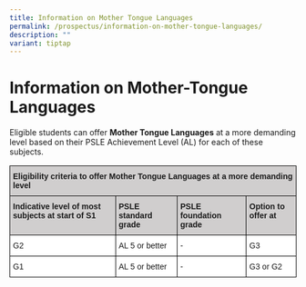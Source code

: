 ```yaml
---
title: Information on Mother Tongue Languages
permalink: /prospectus/information-on-mother-tongue-languages/
description: ""
variant: tiptap
---
```

Information on Mother-Tongue Languages
======================================

Eligible students can offer **Mother Tongue Languages** at a more demanding level based on their PSLE Achievement Level (AL) for each of these subjects.

<style type="text/css">
.tg  {border-collapse:collapse;border-spacing:0;}
.tg td{border-color:black;border-style:solid;border-width:1px;font-family:Arial, sans-serif;font-size:14px;
  overflow:hidden;padding:10px 5px;word-break:normal;}
.tg th{border-color:black;border-style:solid;border-width:1px;font-family:Arial, sans-serif;font-size:14px;
  font-weight:normal;overflow:hidden;padding:10px 5px;word-break:normal;}
.tg .tg-0043{background-color:#D0CECE;font-weight:bold;text-align:left;vertical-align:top}
.tg .tg-ktyi{background-color:#FFF;text-align:left;vertical-align:top}
</style>
<table class="tg">
<thead>
  <tr>
    <th colspan="4" class="tg-0043"> Eligibility criteria to offer Mother Tongue Languages at a more demanding level </th>
  </tr>
</thead>
<tbody>
  <tr>
    <td class="tg-0043">Indicative level of most subjects at start of S1</td>
    <td class="tg-0043">PSLE standard grade</td>
    <td class="tg-0043">PSLE foundation grade</td>
    <td class="tg-0043">Option to offer at</td>
  </tr>
  <tr>
    <td class="tg-ktyi">G2</td>
    <td class="tg-ktyi">AL 5 or better </td>
    <td class="tg-ktyi">-</td>
    <td class="tg-ktyi">G3</td>
  </tr>
  <tr>
    <td class="tg-ktyi">G1</td>
    <td rowspan="2" class="tg-ktyi">AL 5 or better</td>
    <td class="tg-ktyi">-</td>
    <td class="tg-ktyi">G3 or G2</td>
  </tr>
</tbody>
</table>
